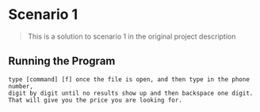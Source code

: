 # Scenario 1
> This is a solution to scenario 1 in the original project description

## Running the Program
```
type [command] [f] once the file is open, and then type in the phone number, 
digit by digit until no results show up and then backspace one digit. 
That will give you the price you are looking for.
```
